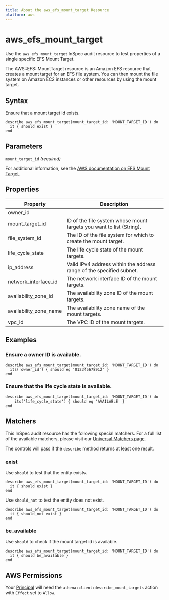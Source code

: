 ```yaml
---
title: About the aws_efs_mount_target Resource
platform: aws
---
```


# aws\_efs\_mount\_target

Use the `aws_efs_mount_target` InSpec audit resource to test properties of a single specific EFS Mount Target.

The AWS::EFS::MountTarget resource is an Amazon EFS resource that creates a mount target for an EFS file system. You can then mount the file system on Amazon EC2 instances or other resources by using the mount target.

## Syntax

Ensure that a mount target id exists.

    describe aws_efs_mount_target(mount_target_id: 'MOUNT_TARGET_ID') do
      it { should exist }
    end

## Parameters

`mount_target_id` _(required)_

For additional information, see the [AWS documentation on EFS Mount Target](https://docs.aws.amazon.com/AWSCloudFormation/latest/UserGuide/aws-resource-efs-mounttarget.html).

## Properties

| Property | Description|
| --- | --- |
| owner_id | | The owner ID of the mount targets. | |
| mount_target_id | ID of the file system whose mount targets you want to list (String). |
| file_system_id | The ID of the file system for which to create the mount target. |
| life_cycle_state | The life cycle state of the mount targets. |
| ip_address | Valid IPv4 address within the address range of the specified subnet. |
| network_interface_id | The network interface ID of the mount targets. |
| availability_zone_id | The availability zone ID of the mount targets. |
| availability_zone_name | The availability zone name of the mount targets. |
| vpc_id | The VPC ID of the mount targets. |

## Examples

### Ensure a owner ID is available.

    describe aws_efs_mount_target(mount_target_id: 'MOUNT_TARGET_ID') do
      its('owner_id') { should eq '012345678912' }
    end

### Ensure that the life cycle state is available.

    describe aws_efs_mount_target(mount_target_id: 'MOUNT_TARGET_ID') do
        its('life_cycle_state') { should eq 'AVAILABLE' }
    end

## Matchers

This InSpec audit resource has the following special matchers. For a full list of the available matchers, please visit our [Universal Matchers page](https://www.inspec.io/docs/reference/matchers/).

The controls will pass if the `describe` method returns at least one result.

### exist

Use `should` to test that the entity exists.

    describe aws_efs_mount_target(mount_target_id: 'MOUNT_TARGET_ID') do
      it { should exist }
    end

Use `should_not` to test the entity does not exist.

    describe aws_efs_mount_target(mount_target_id: 'MOUNT_TARGET_ID') do
      it { should_not exist }
    end

### be_available

Use `should` to check if the mount target id is available.

    describe aws_efs_mount_target(mount_target_id: 'MOUNT_TARGET_ID') do
      it { should be_available }
    end

## AWS Permissions

Your [Principal](https://docs.aws.amazon.com/IAM/latest/UserGuide/intro-structure.html#intro-structure-principal) will need the `athena:client:describe_mount_targets` action with `Effect` set to `Allow`.